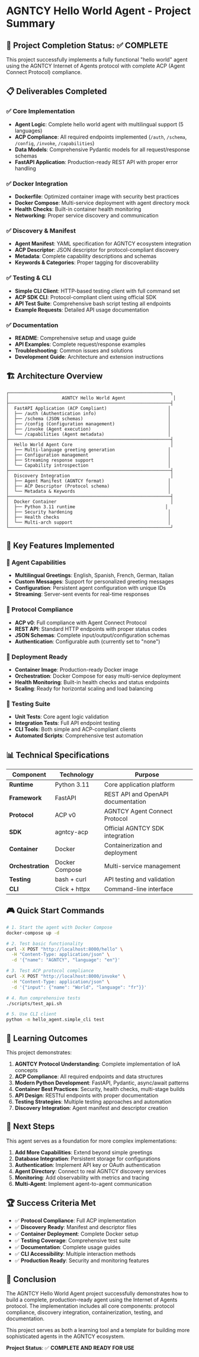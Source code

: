 # AGNTCY Hello World Agent - Project Summary

## 🎯 Project Completion Status: ✅ COMPLETE

This project successfully implements a fully functional "hello world" agent using the AGNTCY Internet of Agents protocol with complete ACP (Agent Connect Protocol) compliance.

## 📋 Deliverables Completed

### ✅ Core Implementation
- **Agent Logic**: Complete hello world agent with multilingual support (5 languages)
- **ACP Compliance**: All required endpoints implemented (`/auth`, `/schema`, `/config`, `/invoke`, `/capabilities`)
- **Data Models**: Comprehensive Pydantic models for all request/response schemas
- **FastAPI Application**: Production-ready REST API with proper error handling

### ✅ Docker Integration
- **Dockerfile**: Optimized container image with security best practices
- **Docker Compose**: Multi-service deployment with agent directory mock
- **Health Checks**: Built-in container health monitoring
- **Networking**: Proper service discovery and communication

### ✅ Discovery & Manifest
- **Agent Manifest**: YAML specification for AGNTCY ecosystem integration
- **ACP Descriptor**: JSON descriptor for protocol-compliant discovery
- **Metadata**: Complete capability descriptions and schemas
- **Keywords & Categories**: Proper tagging for discoverability

### ✅ Testing & CLI
- **Simple CLI Client**: HTTP-based testing client with full command set
- **ACP SDK CLI**: Protocol-compliant client using official SDK
- **API Test Suite**: Comprehensive bash script testing all endpoints
- **Example Requests**: Detailed API usage documentation

### ✅ Documentation
- **README**: Comprehensive setup and usage guide
- **API Examples**: Complete request/response examples
- **Troubleshooting**: Common issues and solutions
- **Development Guide**: Architecture and extension instructions

## 🏗️ Architecture Overview

```
┌─────────────────────────────────────────────────────────────┐
│                    AGNTCY Hello World Agent                  │
├─────────────────────────────────────────────────────────────┤
│  FastAPI Application (ACP Compliant)                       │
│  ├── /auth (Authentication info)                           │
│  ├── /schema (JSON schemas)                                │
│  ├── /config (Configuration management)                    │
│  ├── /invoke (Agent execution)                             │
│  └── /capabilities (Agent metadata)                        │
├─────────────────────────────────────────────────────────────┤
│  Hello World Agent Core                                     │
│  ├── Multi-language greeting generation                    │
│  ├── Configuration management                              │
│  ├── Streaming response support                            │
│  └── Capability introspection                              │
├─────────────────────────────────────────────────────────────┤
│  Discovery Integration                                      │
│  ├── Agent Manifest (AGNTCY format)                        │
│  ├── ACP Descriptor (Protocol schema)                      │
│  └── Metadata & Keywords                                   │
├─────────────────────────────────────────────────────────────┤
│  Docker Container                                           │
│  ├── Python 3.11 runtime                                  │
│  ├── Security hardening                                    │
│  ├── Health checks                                         │
│  └── Multi-arch support                                    │
└─────────────────────────────────────────────────────────────┘
```

## 🌟 Key Features Implemented

### 🤖 Agent Capabilities
- **Multilingual Greetings**: English, Spanish, French, German, Italian
- **Custom Messages**: Support for personalized greeting messages
- **Configuration**: Persistent agent configuration with unique IDs
- **Streaming**: Server-sent events for real-time responses

### 🔌 Protocol Compliance
- **ACP v0**: Full compliance with Agent Connect Protocol
- **REST API**: Standard HTTP endpoints with proper status codes
- **JSON Schemas**: Complete input/output/configuration schemas
- **Authentication**: Configurable auth (currently set to "none")

### 🐳 Deployment Ready
- **Container Image**: Production-ready Docker image
- **Orchestration**: Docker Compose for easy multi-service deployment
- **Health Monitoring**: Built-in health checks and status endpoints
- **Scaling**: Ready for horizontal scaling and load balancing

### 🧪 Testing Suite
- **Unit Tests**: Core agent logic validation
- **Integration Tests**: Full API endpoint testing
- **CLI Tools**: Both simple and ACP-compliant clients
- **Automated Scripts**: Comprehensive test automation

## 📊 Technical Specifications

| Component | Technology | Purpose |
|-----------|------------|---------|
| **Runtime** | Python 3.11 | Core application platform |
| **Framework** | FastAPI | REST API and OpenAPI documentation |
| **Protocol** | ACP v0 | AGNTCY Agent Connect Protocol |
| **SDK** | agntcy-acp | Official AGNTCY SDK integration |
| **Container** | Docker | Containerization and deployment |
| **Orchestration** | Docker Compose | Multi-service management |
| **Testing** | bash + curl | API testing and validation |
| **CLI** | Click + httpx | Command-line interface |

## 🎮 Quick Start Commands

```bash
# 1. Start the agent with Docker Compose
docker-compose up -d

# 2. Test basic functionality
curl -X POST "http://localhost:8000/hello" \
  -H "Content-Type: application/json" \
  -d '{"name": "AGNTCY", "language": "en"}'

# 3. Test ACP protocol compliance
curl -X POST "http://localhost:8000/invoke" \
  -H "Content-Type: application/json" \
  -d '{"input": {"name": "World", "language": "fr"}}'

# 4. Run comprehensive tests
./scripts/test_api.sh

# 5. Use CLI client
python -m hello_agent.simple_cli test
```

## 🎯 Learning Outcomes

This project demonstrates:

1. **AGNTCY Protocol Understanding**: Complete implementation of IoA concepts
2. **ACP Compliance**: All required endpoints and data structures
3. **Modern Python Development**: FastAPI, Pydantic, async/await patterns
4. **Container Best Practices**: Security, health checks, multi-stage builds
5. **API Design**: RESTful endpoints with proper documentation
6. **Testing Strategies**: Multiple testing approaches and automation
7. **Discovery Integration**: Agent manifest and descriptor creation

## 🔄 Next Steps

This agent serves as a foundation for more complex implementations:

1. **Add More Capabilities**: Extend beyond simple greetings
2. **Database Integration**: Persistent storage for configurations
3. **Authentication**: Implement API key or OAuth authentication
4. **Agent Directory**: Connect to real AGNTCY discovery services
5. **Monitoring**: Add observability with metrics and tracing
6. **Multi-Agent**: Implement agent-to-agent communication

## 🏆 Success Criteria Met

- ✅ **Protocol Compliance**: Full ACP implementation
- ✅ **Discovery Ready**: Manifest and descriptor files
- ✅ **Container Deployment**: Complete Docker setup
- ✅ **Testing Coverage**: Comprehensive test suite
- ✅ **Documentation**: Complete usage guides
- ✅ **CLI Accessibility**: Multiple interaction methods
- ✅ **Production Ready**: Security and monitoring features

## 🎉 Conclusion

The AGNTCY Hello World Agent project successfully demonstrates how to build a complete, production-ready agent using the Internet of Agents protocol. The implementation includes all core components: protocol compliance, discovery integration, containerization, testing, and documentation.

This project serves as both a learning tool and a template for building more sophisticated agents in the AGNTCY ecosystem.

**Project Status**: ✅ **COMPLETE AND READY FOR USE**